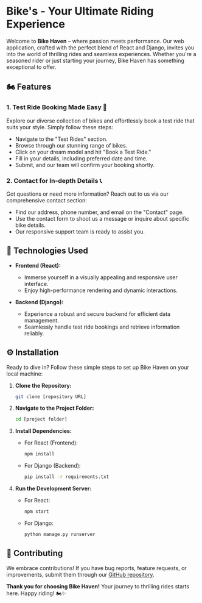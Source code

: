 # Bike's - Your Ultimate Riding Experience

Welcome to **Bike Haven** – where passion meets performance. Our web application, crafted with the perfect blend of React and Django, invites you into the world of thrilling rides and seamless experiences. Whether you're a seasoned rider or just starting your journey, Bike Haven has something exceptional to offer.

## 🏍️ Features

### 1. **Test Ride Booking Made Easy 📅**

Explore our diverse collection of bikes and effortlessly book a test ride that suits your style. Simply follow these steps:

- Navigate to the "Test Rides" section.
- Browse through our stunning range of bikes.
- Click on your dream model and hit "Book a Test Ride."
- Fill in your details, including preferred date and time.
- Submit, and our team will confirm your booking shortly.

### 2. **Contact for In-depth Details 📞**

Got questions or need more information? Reach out to us via our comprehensive contact section:

- Find our address, phone number, and email on the "Contact" page.
- Use the contact form to shoot us a message or inquire about specific bike details.
- Our responsive support team is ready to assist you.

## 🚀 Technologies Used

- **Frontend (React):**
  - Immerse yourself in a visually appealing and responsive user interface.
  - Enjoy high-performance rendering and dynamic interactions.

- **Backend (Django):**
  - Experience a robust and secure backend for efficient data management.
  - Seamlessly handle test ride bookings and retrieve information reliably.

## ⚙️ Installation

Ready to dive in? Follow these simple steps to set up Bike Haven on your local machine:

1. **Clone the Repository:**
   ```bash
   git clone [repository URL]
   ```

2. **Navigate to the Project Folder:**
   ```bash
   cd [project folder]
   ```

3. **Install Dependencies:**
   - For React (Frontend):
     ```bash
     npm install
     ```
   - For Django (Backend):
     ```bash
     pip install -r requirements.txt
     ```

4. **Run the Development Server:**
   - For React:
     ```bash
     npm start
     ```
   - For Django:
     ```bash
     python manage.py runserver
     ```

## 🤝 Contributing

We embrace contributions! If you have bug reports, feature requests, or improvements, submit them through our [GitHub repository](#link-to-repository).


**Thank you for choosing Bike Haven!** Your journey to thrilling rides starts here. Happy riding! 🏍️✨
